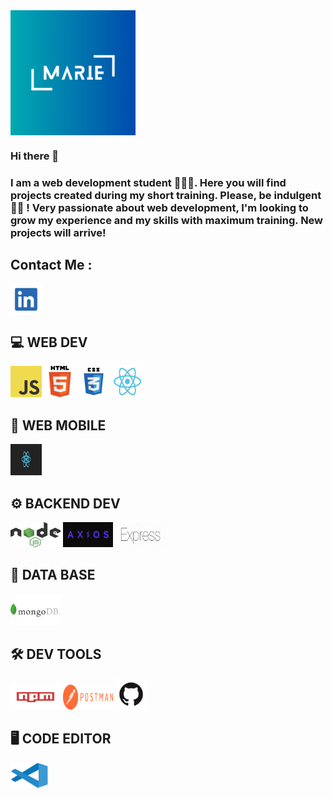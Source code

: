 <img src="https://github.com/MarieMelodyF/MarieMelodyF/blob/main/Logo.png?raw=true" width="200" height="200" align="center">



### Hi there 👋

<h3>I am a web development student 🙎🏻‍♀.
Here you will find projects created during my short training. 
Please, be indulgent 🤟🏼 !
Very passionate about web development, 
I'm looking to grow my experience and my skills with maximum training.
New projects will arrive!</h3>

## Contact Me :
<a href="https://www.linkedin.com/in/marie-melody-fontana-250205a7/" target="blank"><img align="center" src="https://github.com/MarieMelodyF/MarieMelodyF/blob/main/images/linkedin.jpg" alt="linkedin" height="50" width="50" image="cover" /></a>

## 💻 **WEB DEV**
<p align="left" image="cover"><img src="https://github.com/MarieMelodyF/MarieMelodyF/blob/main/images/JavaScript.png" width="50" height="50">
<img src="https://github.com/MarieMelodyF/MarieMelodyF/blob/main/images/HTML5.png" width="50" height="50">
<img src="https://github.com/MarieMelodyF/MarieMelodyF/blob/main/images/css3.png" width="50" height="50">
<img src="https://github.com/MarieMelodyF/MarieMelodyF/blob/main/images/react.png" width="50" height="50"></p>

## 📱 **WEB MOBILE**
<p align="left" image="cover" > <img src="https://github.com/MarieMelodyF/MarieMelodyF/blob/main/images/react%20nativ.png" width="50" height="50"></p>

## ⚙️ **BACKEND DEV**
<p align="left" image="cover" > 
<img src="https://github.com/MarieMelodyF/MarieMelodyF/blob/main/images/Node.js.png" width="80" height="40">
<img src="https://github.com/MarieMelodyF/MarieMelodyF/blob/main/images/axios.png" width="80" height="40">
<img src="https://github.com/MarieMelodyF/MarieMelodyF/blob/main/images/express.png" width="80" height="40">
</p>


## 📂 **DATA BASE**
<p align="left" image="cover" > <img src="https://github.com/MarieMelodyF/MarieMelodyF/blob/main/images/MongoDB-Logo.png" width="80" height="50"></p>



## 🛠️ **DEV TOOLS**
<p align="left" image="cover" > <img src="https://github.com/MarieMelodyF/MarieMelodyF/blob/main/images/npm-logo.png" width="80" height="40">
<img src="https://github.com/MarieMelodyF/MarieMelodyF/blob/main/images/Postman.png" width="80" height="40">
<img src="https://github.com/MarieMelodyF/MarieMelodyF/blob/main/images/GitHub-Mark.png" width="50" height="50">

</p>

## 🖥️  **CODE EDITOR**
<p align="left" image="cover" > <img src="https://github.com/MarieMelodyF/MarieMelodyF/blob/main/images/visual-studio-code-1.svg" width="60" height="40"></p>










<!--
**MarieMelodyF/MarieMelodyF** is a ✨ _special_ ✨ repository because its `README.md` (this file) appears on your GitHub profile.

Here are some ideas to get you started:

- 🔭 I’m currently working on ...
- 🌱 I’m currently learning ...
- 👯 I’m looking to collaborate on ...
- 🤔 I’m looking for help with ...
- 💬 Ask me about ...
- 📫 How to reach me: ...
- 😄 Pronouns: ...
- ⚡ Fun fact: ...
-->



